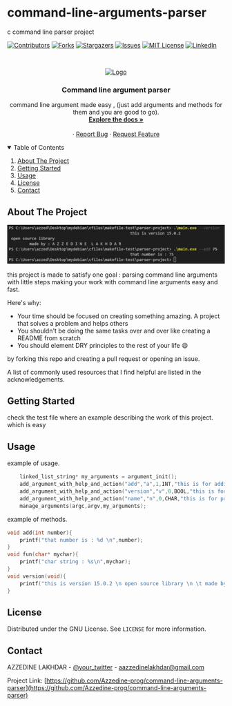 # command-line-arguments-parser
c command line parser project 
<!--
*** Thanks for checking out the Best-README-Template. If you have a suggestion
*** that would make this better, please fork the repo and create a pull request
*** or simply open an issue with the tag "enhancement".
*** Thanks again! Now go create something AMAZING! :D
-->



<!-- PROJECT SHIELDS -->
<!--
*** I'm using markdown "reference style" links for readability.
*** Reference links are enclosed in brackets [ ] instead of parentheses ( ).
*** See the bottom of this document for the declaration of the reference variables
*** for contributors-url, forks-url, etc. This is an optional, concise syntax you may use.
*** https://www.markdownguide.org/basic-syntax/#reference-style-links
-->
[![Contributors][contributors-shield]][contributors-url]
[![Forks][forks-shield]][forks-url]
[![Stargazers][stars-shield]][stars-url]
[![Issues][issues-shield]][issues-url]
[![MIT License][license-shield]][license-url]
[![LinkedIn][linkedin-shield]][linkedin-url]



<!-- PROJECT LOGO -->
<br />
<p align="center">
  <a href="https://github.com/Azzedine-prog/command-line-arguments-parser">
    <img src="images/logo.png" alt="Logo" width="80" height="80">
  </a>

  <h3 align="center">Command line argument parser</h3>

  <p align="center">
    command line argument made easy , (just add arguments and methods for them and you are good to go).
    <br />
    <a href="https://github.com/Azzedine-prog/command-line-arguments-parser"><strong>Explore the docs »</strong></a>
    <br />
    <br />
    ·
    <a href="https://github.com/Azzedine-prog/command-line-arguments-parser/issues">Report Bug</a>
    ·
    <a href="https://github.com/Azzedine-prog/command-line-arguments-parser/issues">Request Feature</a>
  </p>
</p>



<!-- TABLE OF CONTENTS -->
<details open="open">
  <summary>Table of Contents</summary>
  <ol>
    <li>
      <a href="#about-the-project">About The Project</a>
    </li>
    <li>
      <a href="#getting-started">Getting Started</a>
    </li>
    <li><a href="#usage">Usage</a></li>
    <li><a href="#license">License</a></li>
    <li><a href="#contact">Contact</a></li>
  </ol>
</details>



<!-- ABOUT THE PROJECT -->
## About The Project

[![Product Name Screen Shot][product-screenshot]](https://example.com)

this project is made to satisfy one goal : parsing command line arguments with little steps making your work with command line arguments easy and fast.

Here's why:
* Your time should be focused on creating something amazing. A project that solves a problem and helps others
* You shouldn't be doing the same tasks over and over like creating a README from scratch
* You should element DRY principles to the rest of your life :smile:

by forking this repo and creating a pull request or opening an issue.

A list of commonly used resources that I find helpful are listed in the acknowledgements.

<!--###Built With

This section should list any major frameworks that you built your project using. Leave any add-ons/plugins for the acknowledgements section. Here are a few examples.
* [Bootstrap](https://getbootstrap.com)
* [JQuery](https://jquery.com)
* [Laravel](https://laravel.com)



 GETTING STARTED -->
## Getting Started

check the test file where an example describing the work of this project.
which is easy 


## Usage

example of usage.
```c
	linked_list_string* my_arguments = argument_init();
	add_argument_with_help_and_action("add","a",1,INT,"this is for adding",&add,NULL,NULL,my_arguments);
	add_argument_with_help_and_action("version","v",0,BOOL,"this is for version",NULL,NULL,&version,my_arguments);
	add_argument_with_help_and_action("name","n",0,CHAR,"this is for printing name",NULL,&fun,NULL,my_arguments);
	manage_arguments(argc,argv,my_arguments);
```
example of methods.
```c
void add(int number){
	printf("that number is : %d \n",number);
}
void fun(char* mychar){
	printf("char string : %s\n",mychar);
}
void version(void){
	printf("this is version 15.0.2 \n open source library \n \t made by : A Z Z E D I N E  L A K H D A R \n");
}
```

## License

Distributed under the GNU License. See `LICENSE` for more information.



<!-- CONTACT -->
## Contact

AZZEDINE LAKHDAR - [@your_twitter](https://twitter.com/azzedinelakhdar) - aazzedinelakhdar@gmail.com

Project Link: [https://github.com/Azzedine-prog/command-line-arguments-parser](https://github.com/Azzedine-prog/command-line-arguments-parser)



<!-- ACKNOWLEDGEMENTS 
## Acknowledgements
* [GitHub Emoji Cheat Sheet](https://www.webpagefx.com/tools/emoji-cheat-sheet)
* [Img Shields](https://shields.io)
* [Choose an Open Source License](https://choosealicense.com)
* [GitHub Pages](https://pages.github.com)
* [Animate.css](https://daneden.github.io/animate.css)
* [Loaders.css](https://connoratherton.com/loaders)
* [Slick Carousel](https://kenwheeler.github.io/slick)
* [Smooth Scroll](https://github.com/cferdinandi/smooth-scroll)
* [Sticky Kit](http://leafo.net/sticky-kit)
* [JVectorMap](http://jvectormap.com)
* [Font Awesome](https://fontawesome.com)-->





<!-- MARKDOWN LINKS & IMAGES -->
<!-- https://www.markdownguide.org/basic-syntax/#reference-style-links -->
[contributors-shield]: https://img.shields.io/github/contributors/Azzedine-prog/command-line-arguments-parser.svg?style=for-the-badge
[contributors-url]: https://github.com/Azzedine-prog/command-line-arguments-parser/graphs/contributors
[forks-shield]: https://img.shields.io/github/forks/Azzedine-prog/command-line-arguments-parser.svg?style=for-the-badge
[forks-url]: https://github.com/Azzedine-prog/command-line-arguments-parser/network/members
[stars-shield]: https://img.shields.io/github/stars/Azzedine-prog/command-line-arguments-parser.svg?style=for-the-badge
[stars-url]: https://github.com/Azzedine-prog/command-line-arguments-parser/stargazers
[issues-shield]: https://img.shields.io/github/issues/Azzedine-prog/command-line-arguments-parser.svg?style=for-the-badge
[issues-url]: https://github.com/Azzedine-prog/command-line-arguments-parser/issues
[license-shield]: https://img.shields.io/github/license/Azzedine-prog/command-line-arguments-parser.svg?style=for-the-badge
[license-url]: https://github.com/Azzedine-prog/command-line-arguments-parser/blob/master/LICENSE.txt
[linkedin-shield]: https://img.shields.io/badge/-LinkedIn-black.svg?style=for-the-badge&logo=linkedin&colorB=555
[linkedin-url]: https://www.linkedin.com/in/azzedine-lakhdar/
[product-screenshot]: images/project.png

